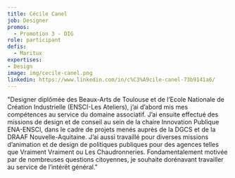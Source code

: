 ```yaml
---
title: Cécile Canel
job: Designer
promos:
  - Promotion 3 - DIG
role: participant
defis:
  - Maritux
expertises:
- Design
image: img/cecile-canel.png
linkedin: https://www.linkedin.com/in/c%C3%A9cile-canel-73b9141a6/
---
```


"Designer diplômée des Beaux-Arts de Toulouse et de l’Ecole Nationale de Création Industrielle (ENSCI-Les Ateliers), j’ai d’abord mis mes compétences au service du domaine associatif. J’ai ensuite effectué des missions de design et de conseil au sein de la chaire Innovation Publique ENA-ENSCI, dans le cadre de projets menés auprès de la DGCS et de la DRAAF Nouvelle-Aquitaine. J’ai aussi travaillé pour diverses missions d’animation et de design de politiques publiques pour des agences telles que Vraiment Vraiment ou Les Chaudronneries. Fondamentalement motivée par de nombreuses questions citoyennes, je souhaite dorénavant travailler au service de l’intérêt général."
